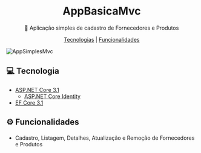 <h1 align="center">
  AppBasicaMvc 
</h1>
<p align="center">
  🚀 Aplicação simples de cadastro de Fornecedores e Produtos
</p>

<p align="center">
  <a href='#tecnologies'>Tecnologias</a> |
  <a href='#funcionalidades'>Funcionalidades </a> 
</p>

![AppSimplesMvc](https://user-images.githubusercontent.com/50780211/117827536-73ca6c00-b247-11eb-804c-eb827b62f3ed.gif)

## <p id='tecnologies'>💻 Tecnologia </p>

- <a href="https://docs.microsoft.com/pt-br/dotnet/core/dotnet-five">ASP.NET Core 3.1</a>
  - <a href="https://docs.microsoft.com/pt-br/aspnet/core/security/authentication/identity?view=aspnetcore-5.0&tabs=visual-studio">ASP.NET Core Identity</a>
- <a href="https://docs.microsoft.com/pt-br/ef/core/">EF Core 3.1</a>


## <p id='funcionalidades'>⚙ Funcionalidades</p>

- Cadastro, Listagem, Detalhes, Atualização e Remoção de Fornecedores e Produtos
